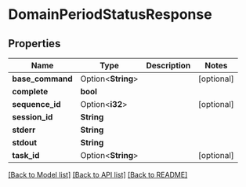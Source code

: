 # DomainPeriodStatusResponse

## Properties

Name | Type | Description | Notes
------------ | ------------- | ------------- | -------------
**base_command** | Option<**String**> |  | [optional]
**complete** | **bool** |  |
**sequence_id** | Option<**i32**> |  | [optional]
**session_id** | **String** |  |
**stderr** | **String** |  |
**stdout** | **String** |  |
**task_id** | Option<**String**> |  | [optional]

[[Back to Model list]](../README.md#documentation-for-models) [[Back to API list]](../README.md#documentation-for-api-endpoints) [[Back to README]](../README.md)

